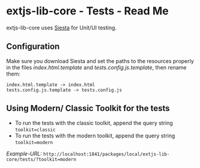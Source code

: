 # extjs-lib-core - Tests - Read Me

extjs-lib-core uses [Siesta](http://bryntum.com) for Unit/UI testing.

## Configuration
Make sure you download Siesta and set the paths to the resources properly 
in the files *index.html.template* and *tests.config.js.template*, then 
rename them:

```
index.html.template -> index.html
tests.config.js.template -> tests.config.js
```

## Using Modern/ Classic Toolkit for the tests
 - To run the tests with the classic toolkit, append the query string `toolkit=classic`
 - To run the tests with the modern toolkit, append the query string `toolkit=modern`
 
 *Example-URL:*
 `http://localhost:1841/packages/local/extjs-lib-core/tests/?toolkit=modern`